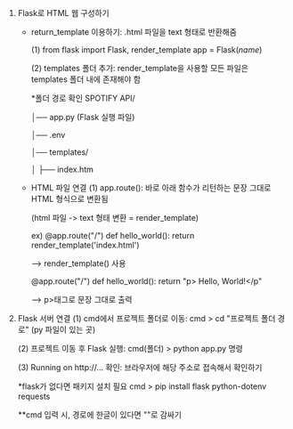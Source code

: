 1. Flask로 HTML 웹 구성하기
   - return_template 이용하기: .html 파일을 text 형태로 반환해줌
     
     (1) from flask import Flask, render_template
         app = Flask(_name_)
     
     (2) templates 폴더 추가:
     render_template을 사용할 모든 파일은 templates 폴더 내에 존재해야 함
     
     *폴더 경로 확인
      SPOTIFY API/
     
      │── app.py  (Flask 실행 파일)
     
      │── .env
     
      │── templates/
     
      │   ├── index.htm
     

   - HTML 파일 연결
     (1) app.route():
     바로 아래 함수가 리턴하는 문장 그대로 HTML 형식으로 변환됨
     
     (html 파일 -> text 형태 변환 = render_template)
     
     ex)
     @app.route("/")
     def hello_world():
         return render_template('index.html')
     
     --> render_template() 사용
     
     @app.route("/")
     def hello_world():
         return "p> Hello, World!</p"
     
     --> p>태그로 문장 그대로 출력
     

2. Flask 서버 연결
   (1) cmd에서 프로젝트 폴더로 이동:
   cmd > cd "프로젝트 폴더 경로" (py 파일이 있는 곳)
   
   (2) 프로젝트 이동 후 Flask 실행:
   cmd(폴더) > python app.py 명령
   
   (3) Running on http://... 확인:
   브라우저에 해당 주소로 접속해서 확인하기

   *flask가 없다면 패키지 설치 필요
   cmd > pip install flask python-dotenv requests

   **cmd 입력 시, 경로에 한글이 있다면 ""로 감싸기
